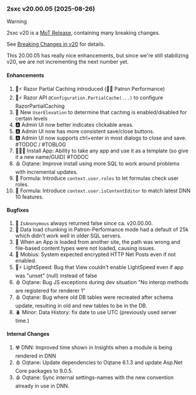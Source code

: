 
### 2sxc v20.00.05 (2025-08-26)

> [!WARNING]
> 2sxc v20 is a [MoT Release](xref:Abyss.Releases.Management.PolicyMot), containing many breaking changes.
>
> See [Breaking Changes in v20](xref:Abyss.Releases.History.V20.Breaking) for details.

This 20.00.05 has really nice enhancements, but since we're still stabilizing v20, we are
not incrementing the next number yet.

#### Enhancements

1. 🥫⚡ Razor Partial Caching introduced (🦸🏼 Patron Performance)
1. 🥫⚡ Razor API `@Configuration.PartialCache(...)` to configure RazorPartialCaching
1. 🪪 New `UserElevation` to determine that caching is enabled/disabled for certain levels
1. 🅰️ Admin UI now better indicates clickable areas.
1. 🅰️ Admin UI now has more consistent save/close buttons.
1. 🅰️ Admin UI now supports ctrl+enter in most dialogs to close and save. #TODOC / #TOBLOG
1. 🧑🏼‍💻 Install App: Ability to take any app and use it as a template (so give it a new name/GUID) #TODOC
1. 🩸 Oqtane: Improve install using more SQL to work around problems with incremental updates.
1. 🔬 Formula: Introduce `context.user.roles` to let formulas check user roles.
1. 🔬 Formula: Introduce `context.user.isContentEditor` to match latest DNN 10 features.


#### Bugfixes

1. 🐞 `IsAnonymous` always returned false since ca. v20.00.00.
1. 🐞 Data load chunking in Patron-Performance mode had a default of 25k which didn't work well in older SQL servers.
1. 🐞 When an App is loaded from another site, the path was wrong and file-based content types were not loaded, causing issues.
1. 🐞 Mobius: System expected encrypted HTTP Net Posts even if not enabled.
1. 🐞⚡ LightSpeed: Bug that View couldn't enable LightSpeed even if app was "unset" (null) instead of false
1. 🩸 Oqtane: Bug JS exceptions during dev situation "No interop methods are registered for renderer 1"
1. 🩸 Oqtane: Bug where old DB tables were recreated after schema update, resulting in old and new tables to be in the DB.
1. 🪲 Minor: Data History: fix date to use UTC (previously used server time.)


#### Internal Changes

1. ☢️ DNN: Improved time shown in Insights when a module is being rendered in DNN
1. 🩸 Oqtane: Update dependencies to Oqtane 6.1.3 and update Asp.Net Core packages to 9.0.5.
1. 🩸 Oqtane: Sync internal settings-names with the new convention already in use in DNN.
